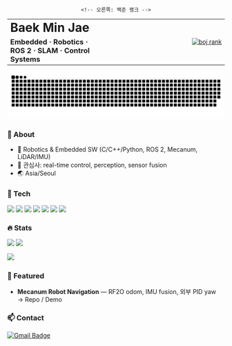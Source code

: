 <!-- Warm Toast Theme -->
<div align="center">

<table width="100%">
  <tr>
    <!-- 왼쪽: 이름 + 스택 -->
    <td align="left" valign="middle">
      <h1 style="margin:0">Baek Min Jae</h1>
      <h3 style="margin:6px 0 0 0;">Embedded · Robotics · ROS 2 · SLAM · Control Systems</h3>
    </td>

    <!-- 오른쪽: 백준 랭크 -->
  <td align="right" valign="middle" width="260">
      <a href="https://solved.ac/bmj426">
        <img src="https://mazassumnida.wtf/api/v2/generate_badge?boj=bmj426" height="110" alt="boj rank"/>
      </a>
    </td>
  </tr>
</table>

</div>

![snake](https://raw.githubusercontent.com/bmj426/bmj426/output/snake.svg)

### 👋 About
- 🤖 Robotics & Embedded SW (C/C++/Python, ROS 2, Mecanum, LiDAR/IMU)
- 🎯 관심사: real-time control, perception, sensor fusion
- 🌏 Asia/Seoul

### 🧰 Tech
<img src="https://img.shields.io/badge/C-5A341E?logo=c&logoColor=FFF5E6&labelColor=7A4E2D"/> <img src="https://img.shields.io/badge/C++-5A341E?logo=cplusplus&logoColor=FFF5E6&labelColor=7A4E2D"/> <img src="https://img.shields.io/badge/Python-5A341E?logo=python&logoColor=FFF5E6&labelColor=7A4E2D"/> <img src="https://img.shields.io/badge/ROS%202-5A341E?logo=ros&logoColor=FFF5E6&labelColor=7A4E2D"/>
<img src="https://img.shields.io/badge/Ubuntu-5A341E?logo=ubuntu&logoColor=FFF5E6&labelColor=7A4E2D"/> <img src="https://img.shields.io/badge/Jetson-5A341E?logo=nvidia&logoColor=FFF5E6&labelColor=7A4E2D"/> <img src="https://img.shields.io/badge/Raspberry%20Pi-5A341E?logo=raspberrypi&logoColor=FFF5E6&labelColor=7A4E2D"/>

### 🔥 Stats
<p>
  <img height="150" src="https://github-readme-stats.vercel.app/api?username=bmj426&show_icons=true&rank_icon=github&title_color=5A341E&text_color=5A341E&icon_color=7A4E2D&bg_color=FFF5E6&hide_border=true"/>
  <img height="150" src="https://github-readme-stats.vercel.app/api/top-langs/?username=bmj426&layout=compact&title_color=5A341E&text_color=5A341E&bg_color=FFF5E6&hide_border=true"/>
</p>
<p>
  <img height="150" src="https://streak-stats.demolab.com?user=bmj426&background=FFF5E6&ring=7A4E2D&fire=D6A676&currStreakNum=5A341E&sideNums=5A341E&currStreakLabel=7A4E2D&sideLabels=5A341E&dates=7A4E2D&hide_border=true"/>
</p>

### 🧩 Featured
- **Mecanum Robot Navigation** — RF2O odom, IMU fusion, 외부 PID yaw  
  → Repo / Demo

### 📫 Contact
[![Gmail Badge](https://img.shields.io/badge/Gmail-D14836?style=flat&logo=Gmail&logoColor=white)](mailto:bmj426@gmail.com)
